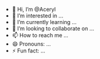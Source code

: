 - 👋 Hi, I’m @Aceryl
- 👀 I’m interested in ...
- 🌱 I’m currently learning ...
- 💞️ I’m looking to collaborate on ...
- 📫 How to reach me ...
- 😄 Pronouns: ...
- ⚡ Fun fact: ...

<!---
Aceryl/Aceryl is a ✨ special ✨ repository because its `README.md` (this file) appears on your GitHub profile.
You can click the Preview link to take a look at your changes.
--->
